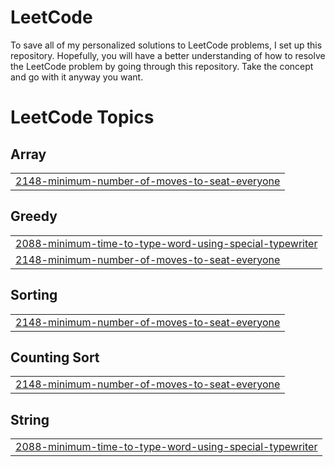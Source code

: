 # LeetCode
To save all of my personalized solutions to LeetCode problems, I set up this repository. Hopefully, you will have a better understanding of how to resolve the LeetCode problem by going through this repository. Take the concept and go with it anyway you want.

<!---LeetCode Topics Start-->
# LeetCode Topics
## Array
|  |
| ------- |
| [2148-minimum-number-of-moves-to-seat-everyone](https://github.com/Rashedul-Kabir-Rafi/LeetCode/tree/master/2148-minimum-number-of-moves-to-seat-everyone) |
## Greedy
|  |
| ------- |
| [2088-minimum-time-to-type-word-using-special-typewriter](https://github.com/Rashedul-Kabir-Rafi/LeetCode/tree/master/2088-minimum-time-to-type-word-using-special-typewriter) |
| [2148-minimum-number-of-moves-to-seat-everyone](https://github.com/Rashedul-Kabir-Rafi/LeetCode/tree/master/2148-minimum-number-of-moves-to-seat-everyone) |
## Sorting
|  |
| ------- |
| [2148-minimum-number-of-moves-to-seat-everyone](https://github.com/Rashedul-Kabir-Rafi/LeetCode/tree/master/2148-minimum-number-of-moves-to-seat-everyone) |
## Counting Sort
|  |
| ------- |
| [2148-minimum-number-of-moves-to-seat-everyone](https://github.com/Rashedul-Kabir-Rafi/LeetCode/tree/master/2148-minimum-number-of-moves-to-seat-everyone) |
## String
|  |
| ------- |
| [2088-minimum-time-to-type-word-using-special-typewriter](https://github.com/Rashedul-Kabir-Rafi/LeetCode/tree/master/2088-minimum-time-to-type-word-using-special-typewriter) |
<!---LeetCode Topics End-->